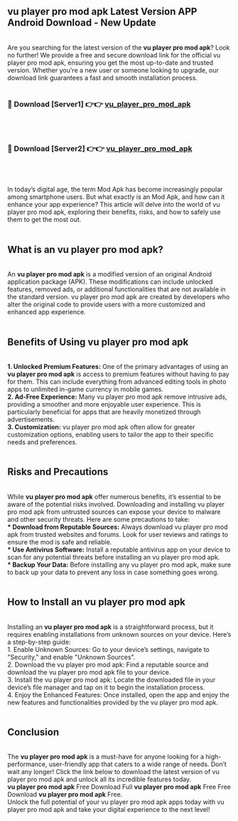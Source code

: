 ## vu player pro mod apk Latest Version APP Android Download - New Update
<br>
Are you searching for the latest version of the <strong>vu player pro mod apk</strong>? Look no further! We provide a free and secure download link for the official vu player pro mod apk, ensuring you get the most up-to-date and trusted version. Whether you're a new user or someone looking to upgrade, our download link guarantees a fast and smooth installation process.
<br>
<br>
<h3>🔴 Download [Server1] 👉👉 <a href="https://modyolo.store/vu+player+pro+mod+apk">vu_player_pro_mod_apk</a></h3><br>
<br>
<h3>🔴 Download [Server2] 👉👉 <a href="https://modyolo.store/vu+player+pro+mod+apk">vu_player_pro_mod_apk</a></h3><br>
<br>
<br>
In today’s digital age, the term Mod Apk has become increasingly popular among smartphone users. But what exactly is an Mod Apk, and how can it enhance your app experience? This article will delve into the world of vu player pro mod apk, exploring their benefits, risks, and how to safely use them to get the most out.
<br>
<br>
<h2>What is an vu player pro mod apk?</h2>
<br>
An <strong>vu player pro mod apk</strong> is a modified version of an original Android application package (APK). These modifications can include unlocked features, removed ads, or additional functionalities that are not available in the standard version. vu player pro mod apk are created by developers who alter the original code to provide users with a more customized and enhanced app experience.
<br>
<br>
<h2>Benefits of Using vu player pro mod apk</h2>
<br>
<strong> 1. Unlocked Premium Features:</strong> One of the primary advantages of using an <strong>vu player pro mod apk</strong> is access to premium features without having to pay for them. This can include everything from advanced editing tools in photo apps to unlimited in-game currency in mobile games.
<br>
<strong> 2. Ad-Free Experience:</strong> Many vu player pro mod apk remove intrusive ads, providing a smoother and more enjoyable user experience. This is particularly beneficial for apps that are heavily monetized through advertisements.
<br>
<strong> 3. Customization:</strong> vu player pro mod apk often allow for greater customization options, enabling users to tailor the app to their specific needs and preferences.
<br>
<br>
<h2>Risks and Precautions</h2>
<br>
While <strong>vu player pro mod apk</strong> offer numerous benefits, it’s essential to be aware of the potential risks involved. Downloading and installing vu player pro mod apk from untrusted sources can expose your device to malware and other security threats. Here are some precautions to take:
<br>
<strong> * Download from Reputable Sources:</strong> Always download vu player pro mod apk from trusted websites and forums. Look for user reviews and ratings to ensure the mod is safe and reliable.
<br>
<strong> * Use Antivirus Software:</strong> Install a reputable antivirus app on your device to scan for any potential threats before installing an vu player pro mod apk.
<br>
<strong> * Backup Your Data:</strong> Before installing any vu player pro mod apk, make sure to back up your data to prevent any loss in case something goes wrong.
<br>
<br>
<h2>How to Install an vu player pro mod apk</h2>
<br>
Installing an <strong>vu player pro mod apk</strong> is a straightforward process, but it requires enabling installations from unknown sources on your device. Here’s a step-by-step guide:
<br>
 1. Enable Unknown Sources: Go to your device’s settings, navigate to "Security," and enable "Unknown Sources".
<br>
 2. Download the vu player pro mod apk: Find a reputable source and download the vu player pro mod apk file to your device.
<br>
 3. Install the vu player pro mod apk: Locate the downloaded file in your device’s file manager and tap on it to begin the installation process.
<br>
 4. Enjoy the Enhanced Features: Once installed, open the app and enjoy the new features and functionalities provided by the vu player pro mod apk.
<br>
<br>
<h2><strong>Conclusion</strong></h2>
<br>
The <strong>vu player pro mod apk</strong> is a must-have for anyone looking for a high-performance, user-friendly app that caters to a wide range of needs. Don’t wait any longer! Click the link below to download the latest version of vu player pro mod apk and unlock all its incredible features today.
<br>
<strong>vu player pro mod apk</strong> Free Download Full <strong>vu player pro mod apk</strong> Free Free Download <strong>vu player pro mod apk</strong> Free.
<br>
Unlock the full potential of your vu player pro mod apk apps today with vu player pro mod apk and take your digital experience to the next level!